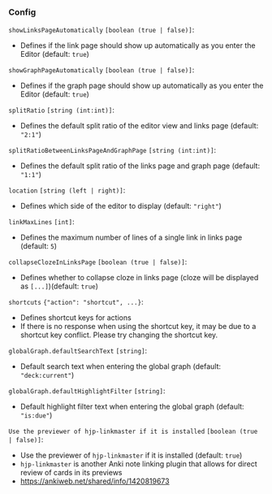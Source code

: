 ### Config

`showLinksPageAutomatically` `[boolean (true | false)]`:

- Defines if the link page should show up automatically as you enter the Editor (default: `true`)

`showGraphPageAutomatically` `[boolean (true | false)]`:

- Defines if the graph page should show up automatically as you enter the Editor (default: `true`)

`splitRatio` `[string (int:int)]`:

- Defines the default split ratio of the editor view and links page (default: `"2:1"`)

`splitRatioBetweenLinksPageAndGraphPage` `[string (int:int)]`:

- Defines the default split ratio of the links page and graph page (default: `"1:1"`)

`location` `[string (left | right)]`:

- Defines which side of the editor to display (default: `"right"`)

`linkMaxLines` `[int]`:

- Defines the maximum number of lines of a single link in links page (default: `5`)

`collapseClozeInLinksPage` `[boolean (true | false)]`:

- Defines whether to collapse cloze in links page (cloze will be displayed as `[...]`)(default: `true`)

`shortcuts` `{"action": "shortcut", ...}`:

- Defines shortcut keys for actions
- If there is no response when using the shortcut key, it may be due to a shortcut key conflict. Please try changing the shortcut key.

`globalGraph.defaultSearchText` `[string]`:

- Default search text when entering the global graph (default: `"deck:current"`)

`globalGraph.defaultHighlightFilter` `[string]`:

- Default highlight filter text when entering the global graph (default: `"is:due"`)

`Use the previewer of hjp-linkmaster if it is installed` `[boolean (true | false)]`:

- Use the previewer of `hjp-linkmaster` if it is installed (default: `true`)
- `hjp-linkmaster` is another Anki note linking plugin that allows for direct review of cards in its previews
- https://ankiweb.net/shared/info/1420819673